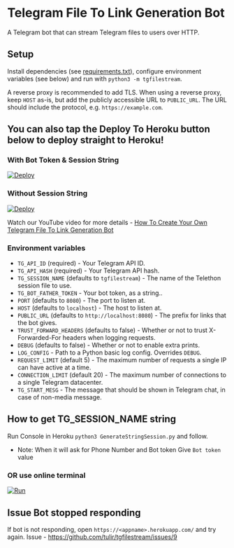 # Telegram File To Link Generation Bot
A Telegram bot that can stream Telegram files to users over HTTP.

## Setup
Install dependencies (see [requirements.txt](/requirements.txt)), configure
environment variables (see below) and run with `python3 -m tgfilestream`.

A reverse proxy is recommended to add TLS. When using a reverse proxy, keep
`HOST` as-is, but add the publicly accessible URL to `PUBLIC_URL`. The URL
should include the protocol, e.g. `https://example.com`.

## You can also tap the Deploy To Heroku button below to deploy straight to Heroku!

### With Bot Token & Session String
[![Deploy](https://www.herokucdn.com/deploy/button.svg)](https://heroku.com/deploy?template=https://github.com/Suyashjain05/TG-Files-to-Link)

### Without Session String
[![Deploy](https://www.herokucdn.com/deploy/button.svg)](https://heroku.com/deploy?template=https://github.com/Suyashjain05/TG-Files-to-Link/tree/Merging)

Watch our YouTube video for more details - [How To Create Your Own Telegram File To Link Generation Bot](http://www.youtube.com/watch?v=H-bEuLjwdfY)

### Environment variables
* `TG_API_ID` (required) - Your Telegram API ID.
* `TG_API_HASH` (required) - Your Telegram API hash.
* `TG_SESSION_NAME` (defaults to `tgfilestream`) - The name of the Telethon session file to use.
* `TG_BOT_FATHER_TOKEN` - Your bot token, as a string..
* `PORT` (defaults to `8080`) - The port to listen at.
* `HOST` (defaults to `localhost`) - The host to listen at.
* `PUBLIC_URL` (defaults to `http://localhost:8080`) - The prefix for links that the bot gives.
* `TRUST_FORWARD_HEADERS` (defaults to false) - Whether or not to trust X-Forwarded-For headers when logging requests.
* `DEBUG` (defaults to false) - Whether or not to enable extra prints.
* `LOG_CONFIG` - Path to a Python basic log config. Overrides `DEBUG`.
* `REQUEST_LIMIT` (default 5) - The maximum number of requests a single IP can have active at a time.
* `CONNECTION_LIMIT` (default 20) - The maximum number of connections to a single Telegram datacenter.
* `TG_START_MESG` - The message that should be shown in Telegram chat, in case of non-media message.

## How to get TG_SESSION_NAME string

   Run Console in Heroku `python3 GenerateStringSession.py` and follow.
   * Note: When it will ask for Phone Number and Bot token Give `Bot token` value
   
### OR use online terminal

[![Run](https://img.shields.io/badge/Run%20Online-Black)](https://generatestringsession.tgexplore.repl.run/)


## Issue Bot stopped responding 

   If bot is not responding, open `https://<appname>.herokuapp.com/` and try again.
   Issue - https://github.com/tulir/tgfilestream/issues/9
